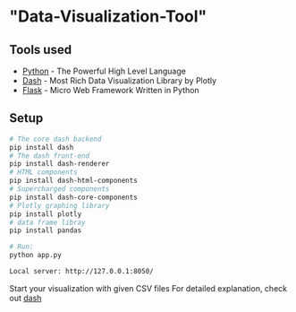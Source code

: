 # "Data-Visualization-Tool" 

## Tools used

* [Python] - The Powerful High Level Language
* [Dash] - Most Rich Data Visualization Library by Plotly
* [Flask] - Micro Web Framework Written in Python

## Setup

``` bash
# The core dash backend
pip install dash 
# The dash front-end
pip install dash-renderer  
# HTML components
pip install dash-html-components
# Supercharged components 
pip install dash-core-components
# Plotly graphing library 
pip install plotly
# data frame libray
pip install pandas

# Run:
python app.py

Local server: http://127.0.0.1:8050/
```

Start your visualization with given CSV files
For detailed explanation, check out [dash](https://plot.ly/products/dash/)

[Python]: <https://www.python.org>
[Dash]: <https://plot.ly/products/dash/>
[Flask]: <http://flask.pocoo.org>